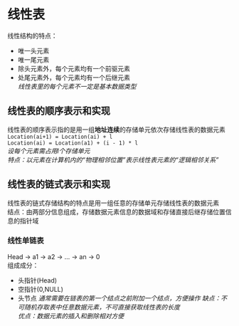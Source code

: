 # 线性表
线性结构的特点：
- 唯一头元素
- 唯一尾元素
- 除头元素外，每个元素均有一个前驱元素
- 处尾元素外，每个元素均有一个后继元素<br/>
*线性表里的每个元素不一定是基本数据类型*<br/>
## 线性表的顺序表示和实现
线性表的顺序表示指的是用一组<b>地址连续</b>的存储单元依次存储线性表的数据元素<br/>
`Location(ai+1) = Location(ai) + l`<br/>
`Location(ai) = Location(a1) + (i - 1) * l`<br/>
_设每个元素需占用l个存储单元_<br/>
*特点：以元素在计算机内的“物理相邻位置”表示线性表元素的“逻辑相邻关系”*<br/>
## 线性表的链式表示和实现
线性表的链式存储结构的特点是用一组任意的存储单元存储线性表的数据元素<br/>
结点：由两部分信息组成，存储数据元素信息的数据域和存储直接后继存储位置信息的指针域<br/>
### 线性单链表
Head -> a1 -> a2 -> ... -> an -> 0<br/>
组成成分：
- 头指针(Head)
- 空指针(0,NULL)
- 头节点 _通常需要在链表的第一个结点之前附加一个结点，方便操作_
*缺点：不可随机存取表中任意数据元素，不可直接获取线性表的长度*<br/>
*优点：数据元素的插入和删除相对方便*
